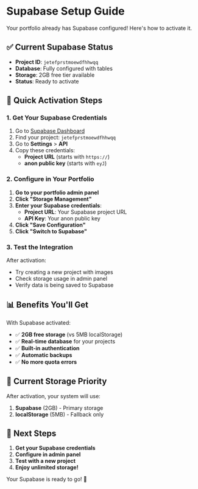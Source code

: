 # Supabase Setup Guide

Your portfolio already has Supabase configured! Here's how to activate it.

## ✅ **Current Supabase Status**

- **Project ID**: `jetefprstmoewdfhhwqq`
- **Database**: Fully configured with tables
- **Storage**: 2GB free tier available
- **Status**: Ready to activate

## 🚀 **Quick Activation Steps**

### **1. Get Your Supabase Credentials**

1. Go to [Supabase Dashboard](https://supabase.com/dashboard)
2. Find your project: `jetefprstmoewdfhhwqq`
3. Go to **Settings** > **API**
4. Copy these credentials:
   - **Project URL** (starts with `https://`)
   - **anon public key** (starts with `eyJ`)

### **2. Configure in Your Portfolio**

1. **Go to your portfolio admin panel**
2. **Click "Storage Management"**
3. **Enter your Supabase credentials**:
   - **Project URL**: Your Supabase project URL
   - **API Key**: Your anon public key
4. **Click "Save Configuration"**
5. **Click "Switch to Supabase"**

### **3. Test the Integration**

After activation:
- Try creating a new project with images
- Check storage usage in admin panel
- Verify data is being saved to Supabase

## 📊 **Benefits You'll Get**

With Supabase activated:
- ✅ **2GB free storage** (vs 5MB localStorage)
- ✅ **Real-time database** for your projects
- ✅ **Built-in authentication**
- ✅ **Automatic backups**
- ✅ **No more quota errors**

## 🔧 **Current Storage Priority**

After activation, your system will use:
1. **Supabase** (2GB) - Primary storage
2. **localStorage** (5MB) - Fallback only

## 🎯 **Next Steps**

1. **Get your Supabase credentials**
2. **Configure in admin panel**
3. **Test with a new project**
4. **Enjoy unlimited storage!**

Your Supabase is ready to go! 🚀 